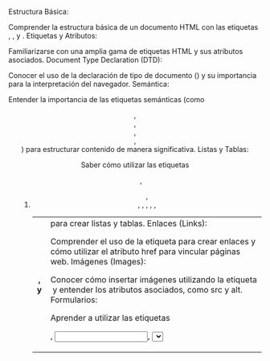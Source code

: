 Estructura Básica:

Comprender la estructura básica de un documento HTML con las etiquetas <html>, <head>, y <body>.
Etiquetas y Atributos:

Familiarizarse con una amplia gama de etiquetas HTML y sus atributos asociados.
Document Type Declaration (DTD):

Conocer el uso de la declaración de tipo de documento (<!DOCTYPE html>) y su importancia para la interpretación del navegador.
Semántica:

Entender la importancia de las etiquetas semánticas (como <header>, <nav>, <article>, <section>, <footer>) para estructurar contenido de manera significativa.
Listas y Tablas:

Saber cómo utilizar las etiquetas <ul>, <ol>, <li>, <table>, <thead>, <tbody>, <tr>, <th>, y <td> para crear listas y tablas.
Enlaces (Links):

Comprender el uso de la etiqueta <a> para crear enlaces y cómo utilizar el atributo href para vincular páginas web.
Imágenes (Images):

Conocer cómo insertar imágenes utilizando la etiqueta <img> y entender los atributos asociados, como src y alt.
Formularios:

Aprender a utilizar las etiquetas <form>, <input>, <select>, <textarea>, y otras relacionadas para crear formularios interactivos.
Atributos Globales:

Conocer los atributos globales como class, id, style, y data-* que se pueden aplicar a la mayoría de las etiquetas HTML.
Multimedia:

Entender cómo incorporar contenido multimedia con las etiquetas <audio> y <video>.
Elementos de Contenido Incorporado:

Conocer y utilizar elementos de contenido incorporado como <iframe>, <embed>, y <object>.
Comentarios:

Utilizar comentarios HTML para proporcionar aclaraciones y notas dentro del código.
Metaetiquetas:

Comprender el propósito de las metaetiquetas en la sección <head>, como <meta charset>, <meta name="viewport">, y <meta http-equiv>.
SVG (Scalable Vector Graphics):

Familiarizarse con la integración de gráficos vectoriales escalables utilizando la etiqueta <svg>.
Accesibilidad:

Aprender a mejorar la accesibilidad del sitio web utilizando atributos como alt para imágenes y siguiendo prácticas recomendadas.
Caracteres Especiales:

Conocer y utilizar entidades HTML para caracteres especiales, como &lt; para < y &amp; para &.
Validación y Buenas Prácticas:

Utilizar validadores HTML para garantizar que el código cumpla con los estándares y seguir buenas prácticas de codificación.
Responsive Web Design (RWD):

Entender cómo utilizar HTML para crear diseños responsivos que se adapten a diferentes dispositivos y tamaños de pantalla.